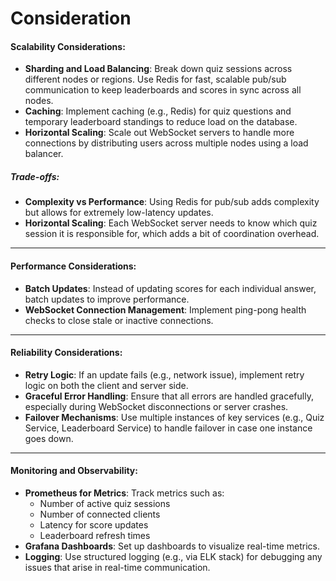 # Consideration
#### **Scalability Considerations**:

-   **Sharding and Load Balancing**: Break down quiz sessions across different nodes or regions. Use Redis for fast, scalable pub/sub communication to keep leaderboards and scores in sync across all nodes.
-   **Caching**: Implement caching (e.g., Redis) for quiz questions and temporary leaderboard standings to reduce load on the database.
-   **Horizontal Scaling**: Scale out WebSocket servers to handle more connections by distributing users across multiple nodes using a load balancer.

##### **Trade-offs**:

-   **Complexity vs Performance**: Using Redis for pub/sub adds complexity but allows for extremely low-latency updates.
-   **Horizontal Scaling**: Each WebSocket server needs to know which quiz session it is responsible for, which adds a bit of coordination overhead.

----------

#### **Performance Considerations**:

-   **Batch Updates**: Instead of updating scores for each individual answer, batch updates to improve performance.
-   **WebSocket Connection Management**: Implement ping-pong health checks to close stale or inactive connections.

----------

#### **Reliability Considerations**:

-   **Retry Logic**: If an update fails (e.g., network issue), implement retry logic on both the client and server side.
-   **Graceful Error Handling**: Ensure that all errors are handled gracefully, especially during WebSocket disconnections or server crashes.
-   **Failover Mechanisms**: Use multiple instances of key services (e.g., Quiz Service, Leaderboard Service) to handle failover in case one instance goes down.

----------

#### **Monitoring and Observability**:

-   **Prometheus for Metrics**: Track metrics such as:
    -   Number of active quiz sessions
    -   Number of connected clients
    -   Latency for score updates
    -   Leaderboard refresh times
-   **Grafana Dashboards**: Set up dashboards to visualize real-time metrics.
-   **Logging**: Use structured logging (e.g., via ELK stack) for debugging any issues that arise in real-time communication.